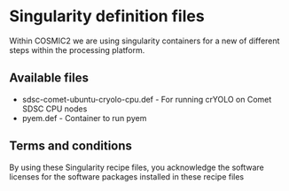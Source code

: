 # Singularity definition files 
Within COSMIC2 we are using singularity containers for a new of different steps within the processing platform. 

## Available files
* sdsc-comet-ubuntu-cryolo-cpu.def - For running crYOLO on Comet SDSC CPU nodes
* pyem.def - Container to run pyem

## Terms and conditions
By using these Singularity recipe files, you acknowledge the software licenses for the software packages installed in these recipe files
